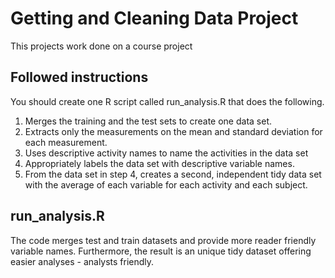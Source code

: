 # Getting and Cleaning Data Project 
 This projects work done on a course project
## Followed instructions

You should create one R script called run_analysis.R that does the following.

1. Merges the training and the test sets to create one data set.
2. Extracts only the measurements on the mean and standard deviation for each measurement.
3. Uses descriptive activity names to name the activities in the data set
4. Appropriately labels the data set with descriptive variable names.
5. From the data set in step 4, creates a second, independent tidy data set with the average of each variable for each activity and each subject.

## run_analysis.R

The code merges test and train datasets and provide more reader friendly variable names.
Furthermore, the result is an unique tidy dataset offering easier analyses - analysts friendly.
